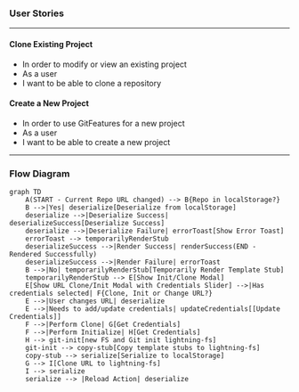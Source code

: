 ### User Stories
---
#### Clone Existing Project
- In order to modify or view an existing project
- As a user
- I want to be able to clone a repository

#### Create a New Project
- In order to use GitFeatures for a new project
- As a user
- I want to be able to create a new project
---
### Flow Diagram

```mermaid
graph TD
    A(START - Current Repo URL changed) --> B{Repo in localStorage?}
    B -->|Yes| deserialize[Deserialize from localStorage]
    deserialize -->|Deserialize Success| deserializeSuccess[Deserialize Success]
    deserialize -->|Deserialize Failure| errorToast[Show Error Toast]
    errorToast --> temporarilyRenderStub
    deserializeSuccess -->|Render Success| renderSuccess(END - Rendered Successfully)
    deserializeSuccess -->|Render Failure| errorToast
    B -->|No| temporarilyRenderStub[Temporarily Render Template Stub]
    temporarilyRenderStub --> E[Show Init/Clone Modal]
    E[Show URL Clone/Init Modal with Credentials Slider] -->|Has credentials selected| F{Clone, Init or Change URL?}
    E -->|User changes URL| deserialize
    E -->|Needs to add/update credentials| updateCredentials[[Update Credentials]]
    F -->|Perform Clone| G[Get Credentials]
    F -->|Perform Initialize| H[Get Credentials]
    H --> git-init[new FS and Git init lightning-fs]
    git-init --> copy-stub[Copy template stubs to lightning-fs]
    copy-stub --> serialize[Serialize to localStorage]
    G --> I[Clone URL to lightning-fs]
    I --> serialize
    serialize --> |Reload Action| deserialize
```
